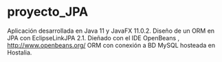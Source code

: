 # proyecto_JPA

Aplicación desarrollada en Java 11 y JavaFX 11.0.2.
Diseño de un ORM en JPA con EclipseLinkJPA 2.1.
Dieñado con el IDE OpenBeans , http://www.openbeans.org/
ORM con conexión a BD MySQL hosteada en Hostalia.
